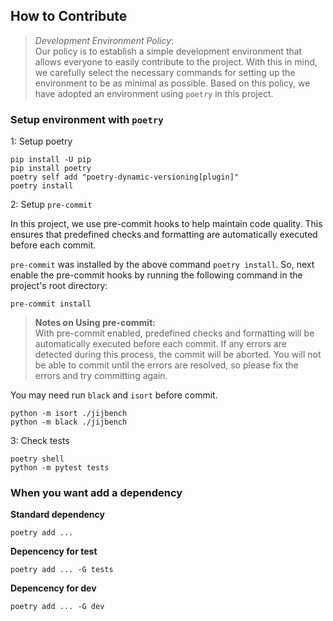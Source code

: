 ## How to Contribute

> *Development Environment Policy*:  
> Our policy is to establish a simple development environment that allows everyone to easily contribute to the project. With this in mind, we carefully select the necessary commands for setting up the environment to be as minimal as possible. Based on this policy, we have adopted an environment using `poetry` in this project.

### Setup environment with `poetry`

1: Setup poetry
```
pip install -U pip
pip install poetry
poetry self add "poetry-dynamic-versioning[plugin]"
poetry install
```

2: Setup `pre-commit`

In this project, we use pre-commit hooks to help maintain code quality. This ensures that predefined checks and formatting are automatically executed before each commit.

`pre-commit` was installed by the above command `poetry install`.
So, next enable the pre-commit hooks by running the following command in the project's root directory:

```
pre-commit install
```

> **Notes on Using pre-commit:**  
> With pre-commit enabled, predefined checks and formatting will be automatically executed before each commit. If any errors are detected during this process, the commit will be aborted. You will not be able to commit until the errors are resolved, so please fix the errors and try committing again.

You may need run `black` and `isort` before commit.
```
python -m isort ./jijbench
python -m black ./jijbench
```

3: Check tests

```
poetry shell
python -m pytest tests
```

### When you want add a dependency

**Standard dependency**
```
poetry add ...
```

**Depencency for test**
```
poetry add ... -G tests
```

**Depencency for dev**
```
poetry add ... -G dev
```